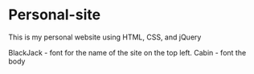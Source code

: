 Personal-site
=============

This is my personal website using HTML, CSS, and jQuery

BlackJack - font for the name of the site on the top left.
Cabin - font the body

